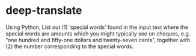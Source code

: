 # deep-translate
 Using Python, List out (1) ‘special words’ found in the input text where the special words are amounts which you might typically see on cheques, e.g. “one hundred and fifty-one dollars and twenty-seven cents”, together with (2) the number corresponding to the special words.
